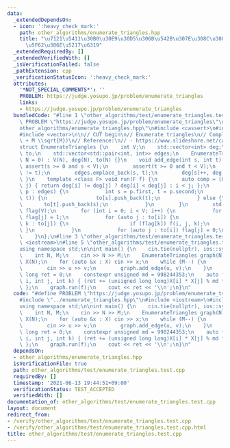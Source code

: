 ```yaml
---
data:
  _extendedDependsOn:
  - icon: ':heavy_check_mark:'
    path: other_algorithms/enumerate_triangles.hpp
    title: "\u7121\u5411\u30B0\u30E9\u30D5\u306B\u542B\u307E\u308C\u308B\u4E09\u89D2\
      \u5F62\u306E\u5217\u6319"
  _extendedRequiredBy: []
  _extendedVerifiedWith: []
  _isVerificationFailed: false
  _pathExtension: cpp
  _verificationStatusIcon: ':heavy_check_mark:'
  attributes:
    '*NOT_SPECIAL_COMMENTS*': ''
    PROBLEM: https://judge.yosupo.jp/problem/enumerate_triangles
    links:
    - https://judge.yosupo.jp/problem/enumerate_triangles
  bundledCode: "#line 1 \"other_algorithms/test/enumerate_triangles.test.cpp\"\n#define\
    \ PROBLEM \"https://judge.yosupo.jp/problem/enumerate_triangles\"\n#line 2 \"\
    other_algorithms/enumerate_triangles.hpp\"\n#include <cassert>\n#include <utility>\n\
    #include <vector>\n\n// CUT begin\n// Enumerate triangles\n// Complexity: O(N\
    \ + M \\sqrt{M})\n// Reference:\n// - https://www.slideshare.net/catupper/trianguler\n\
    struct EnumerateTriangles {\n    int V;\n    std::vector<int> deg;\n    std::vector<std::vector<int>>\
    \ to;\n    std::vector<std::pair<int, int>> edges;\n    EnumerateTriangles(int\
    \ N = 0) : V(N), deg(N), to(N) {}\n    void add_edge(int s, int t) {\n       \
    \ assert(s >= 0 and s < V);\n        assert(t >= 0 and t < V);\n        assert(s\
    \ != t);\n        edges.emplace_back(s, t);\n        deg[s]++, deg[t]++;\n   \
    \ }\n    template <class F> void run(F f) {\n        auto comp = [&](int i, int\
    \ j) { return deg[i] != deg[j] ? deg[i] < deg[j] : i < j; };\n        for (auto\
    \ p : edges) {\n            int s = p.first, t = p.second;\n            if (comp(s,\
    \ t)) {\n                to[s].push_back(t);\n            } else {\n         \
    \       to[t].push_back(s);\n            }\n        }\n        std::vector<char>\
    \ flag(V);\n        for (int i = 0; i < V; i++) {\n            for (auto j : to[i])\
    \ flag[j] = 1;\n            for (auto j : to[i]) {\n                for (auto\
    \ k : to[j]) {\n                    if (flag[k]) f(i, j, k);\n               \
    \ }\n            }\n            for (auto j : to[i]) flag[j] = 0;\n        }\n\
    \    }\n};\n#line 3 \"other_algorithms/test/enumerate_triangles.test.cpp\"\n#include\
    \ <iostream>\n#line 5 \"other_algorithms/test/enumerate_triangles.test.cpp\"\n\
    using namespace std;\n\nint main() {\n    cin.tie(nullptr), ios::sync_with_stdio(false);\n\
    \    int N, M;\n    cin >> N >> M;\n    EnumerateTriangles graph(N);\n    vector<unsigned>\
    \ X(N);\n    for (auto &x : X) cin >> x;\n    while (M--) {\n        int u, v;\n\
    \        cin >> u >> v;\n        graph.add_edge(u, v);\n    }\n    unsigned long\
    \ long ret = 0;\n    constexpr unsigned md = 998244353;\n    auto f = [&](int\
    \ i, int j, int k) { (ret += (unsigned long long)X[i] * X[j] % md * X[k]) %= md;\
    \ };\n    graph.run(f);\n    cout << ret << '\\n';\n}\n"
  code: "#define PROBLEM \"https://judge.yosupo.jp/problem/enumerate_triangles\"\n\
    #include \"../enumerate_triangles.hpp\"\n#include <iostream>\n#include <vector>\n\
    using namespace std;\n\nint main() {\n    cin.tie(nullptr), ios::sync_with_stdio(false);\n\
    \    int N, M;\n    cin >> N >> M;\n    EnumerateTriangles graph(N);\n    vector<unsigned>\
    \ X(N);\n    for (auto &x : X) cin >> x;\n    while (M--) {\n        int u, v;\n\
    \        cin >> u >> v;\n        graph.add_edge(u, v);\n    }\n    unsigned long\
    \ long ret = 0;\n    constexpr unsigned md = 998244353;\n    auto f = [&](int\
    \ i, int j, int k) { (ret += (unsigned long long)X[i] * X[j] % md * X[k]) %= md;\
    \ };\n    graph.run(f);\n    cout << ret << '\\n';\n}\n"
  dependsOn:
  - other_algorithms/enumerate_triangles.hpp
  isVerificationFile: true
  path: other_algorithms/test/enumerate_triangles.test.cpp
  requiredBy: []
  timestamp: '2021-06-13 19:44:51+09:00'
  verificationStatus: TEST_ACCEPTED
  verifiedWith: []
documentation_of: other_algorithms/test/enumerate_triangles.test.cpp
layout: document
redirect_from:
- /verify/other_algorithms/test/enumerate_triangles.test.cpp
- /verify/other_algorithms/test/enumerate_triangles.test.cpp.html
title: other_algorithms/test/enumerate_triangles.test.cpp
---
```

